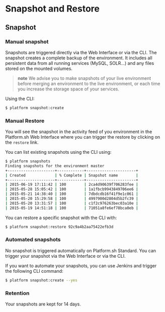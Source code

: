 # Snapshot and Restore

## Snapshot

### Manual snapshot

Snapshots are triggered directly via the Web Interface or via the CLI. The snapshot
creates a complete backup of the environment. It includes all
persistent data from all running services (MySQL, SOLR...) and any files
stored on the mounted volumes.

> **note**
> We advise you to make snapshots of your live environment before merging an environment 
> to the live environment, or each time you increase the storage space of your services.

Using the CLI:

```bash
$ platform snapshot:create
```

### Manual Restore

You will see the snapshot in the activity feed of you environment in the Platform.sh Web Interface where you can trigger the restore by clicking on the `restore` link.

You can list existing snapshots using the CLI using:
```bash
$ platform snapshots
Finding snapshots for the environment master
+---------------------+------------+----------------------+
| Created             | % Complete | Snapshot name        |
+---------------------+------------+----------------------+
| 2015-06-19 17:11:42 | 100        | 2ca4d90639f706283fee |
| 2015-05-28 15:05:42 | 100        | 1a1fbcb9943849706ee6 |
| 2015-05-21 14:38:40 | 100        | 7dbdcdb16f41f9e1c061 |
| 2015-05-20 15:29:58 | 100        | 4997900d2804d5b2fc39 |
| 2015-05-20 13:31:57 | 100        | c1f2c976263bec03a10e |
| 2015-05-19 14:51:18 | 100        | 71051a8fe6ef78bca0eb |
```

You can restore a specific snapshot with the CLI with:
```bash
$ platform snapshot:restore 92c9a4b2aa75422efb3d
```

### Automated snapshots

No snapshot is triggered automatically on Platform.sh Standard. You can
trigger your snapshot via the Web Interface or via the CLI.

If you want to automate your snapshots, you can use Jenkins and trigger
the following CLI command:

```bash
$ platform snapshot:create --yes
```

### Retention

Your snapshots are kept for 14 days.
